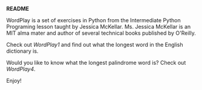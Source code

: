 
__README__

WordPlay is a set of exercises in Python from the Intermediate Python Programing lesson taught by Jessica McKellar.  Ms. Jessica McKellar is an MIT alma mater and author of several technical books published by O'Reilly.  

Check out *WordPlay1* and find out what the longest word in the English dictionary is.  

Would you like to know what the longest palindrome word is?  Check out *WordPlay4*.

Enjoy!
